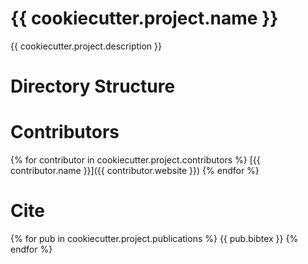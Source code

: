 # {{ cookiecutter.project.name }}

{{ cookiecutter.project.description }}

# Directory Structure



# Contributors

{% for contributor in cookiecutter.project.contributors %}
[{{ contributor.name }}]({{ contributor.website }})
{% endfor %}

# Cite
{% for pub in cookiecutter.project.publications %}
{{ pub.bibtex }}
{% endfor %}
